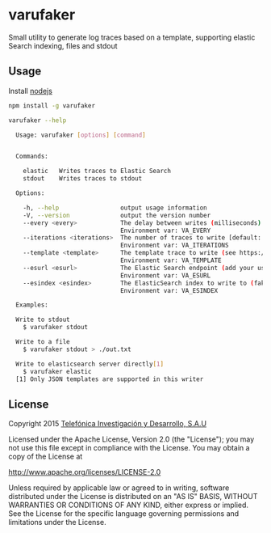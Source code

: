 # varufaker
Small utility to generate log traces based on a template, supporting elastic Search indexing, files and stdout

## Usage
Install [nodejs](https://nodejs.org) 

```sh
npm install -g varufaker
```

```sh
varufaker --help

  Usage: varufaker [options] [command]


  Commands:

    elastic   Writes traces to Elastic Search
    stdout    Writes traces to stdout

  Options:

    -h, --help                 output usage information
    -V, --version              output the version number
    --every <every>            The delay between writes (milliseconds) [default: 1000]
                               Environment var: VA_EVERY
    --iterations <iterations>  The number of traces to write [default: 100]
                               Environment var: VA_ITERATIONS
    --template <template>      The template trace to write (see https://github.com/marak/Faker.js/) [default: ./lib/templates/tid.tpl]
                               Environment var: VA_TEMPLATE
    --esurl <esurl>            The Elastic Search endpoint (add your user pass if Shield is enabled) [default: http://localhost:9200]
                               Environment var: VA_ESURL
    --esindex <esindex>        The ElasticSearch index to write to (faker format supported) [default: varufaker-{{tid.yyyymmdd}}]
                               Environment var: VA_ESINDEX

  Examples:

  Write to stdout
    $ varufaker stdout

  Write to a file
    $ varufaker stdout > ./out.txt

  Write to elasticsearch server directly[1]
    $ varufaker elastic
  [1] Only JSON templates are supported in this writer
```

## License

Copyright 2015 [Telefónica Investigación y Desarrollo, S.A.U](http://www.tid.es)

Licensed under the Apache License, Version 2.0 (the "License"); you may not use this file except in compliance with the License. You may obtain a copy of the License at

http://www.apache.org/licenses/LICENSE-2.0

Unless required by applicable law or agreed to in writing, software distributed under the License is distributed on an "AS IS" BASIS, WITHOUT WARRANTIES OR CONDITIONS OF ANY KIND, either express or implied. See the License for the specific language governing permissions and limitations under the License.
